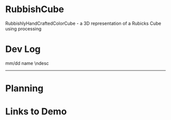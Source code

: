 # RubbishCube

RubbishlyHandCraftedColorCube - a 3D representation of a Rubicks Cube using processing


# Dev Log


mm/dd name
\ndesc
________________________________________________________________________________

# Planning


# Links to Demo
